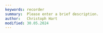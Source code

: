 ```yaml
---
keywords: recorder
summary:  Please enter a brief description.
author:   Christoph Hart
modified: 30.05.2024
---
```

  
